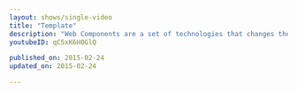 ```yaml
---
layout: shows/single-video
title: "Template"
description: "Web Components are a set of technologies that changes the way you develop web apps entirely. By making components scoped and reusable in standardized way, your web development will step up to the next level. In this video, you will learn how to work with Template."
youtubeID: qC5xK6H0GlQ

published_on: 2015-02-24
updated_on: 2015-02-24

---
```

